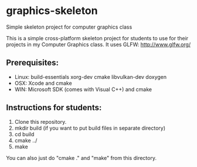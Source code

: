 # graphics-skeleton
Simple skeleton project for computer graphics class

This is a simple cross-platform skeleton project for students to use for their projects in my Computer Graphics class. It uses GLFW: http://www.glfw.org/

## Prerequisites:
  * Linux: build-essentials xorg-dev cmake libvulkan-dev doxygen
  * OSX: Xcode and cmake
  * WIN: Microsoft SDK (comes with Visual C++) and cmake

## Instructions for students:

  1. Clone this repository.
  2. mkdir build (if you want to put build files in separate directory)
  3. cd build
  4. cmake ../
  5. make

You can also just do "cmake ." and "make" from this directory.

